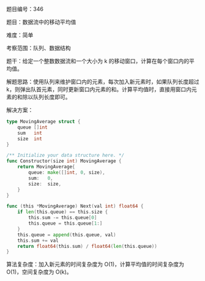 题目编号：346

题目：数据流中的移动平均值

难度：简单

考察范围：队列、数据结构

题干：给定一个整数数据流和一个大小为 k 的移动窗口，计算在每个窗口内的平均值。

解题思路：使用队列来维护窗口内的元素，每次加入新元素时，如果队列长度超过 k，则弹出队首元素，同时更新窗口内元素的和。计算平均值时，直接用窗口内元素的和除以队列长度即可。

解决方案：

```go
type MovingAverage struct {
    queue []int
    sum   int
    size  int
}

/** Initialize your data structure here. */
func Constructor(size int) MovingAverage {
    return MovingAverage{
        queue: make([]int, 0, size),
        sum:   0,
        size:  size,
    }
}

func (this *MovingAverage) Next(val int) float64 {
    if len(this.queue) == this.size {
        this.sum -= this.queue[0]
        this.queue = this.queue[1:]
    }
    this.queue = append(this.queue, val)
    this.sum += val
    return float64(this.sum) / float64(len(this.queue))
}
```

算法复杂度：加入新元素的时间复杂度为 O(1)，计算平均值的时间复杂度为 O(1)，空间复杂度为 O(k)。